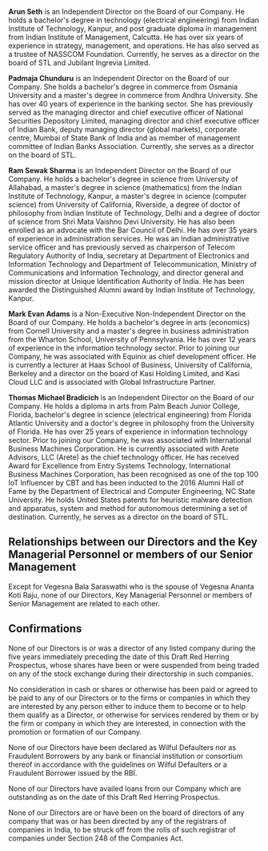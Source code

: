 **Arun Seth** is an Independent Director on the Board of our Company. He holds a bachelor's degree in technology (electrical engineering) from Indian Institute of Technology, Kanpur, and post graduate diploma in management from Indian Institute of Management, Calcutta. He has over six years of experience in strategy, management, and operations. He has also served as a trustee of NASSCOM Foundation. Currently, he serves as a director on the board of STL and Jubilant Ingrevia Limited.

**Padmaja Chunduru** is an Independent Director on the Board of our Company. She holds a bachelor's degree in commerce from Osmania University and a master's degree in commerce from Andhra University. She has over 40 years of experience in the banking sector. She has previously served as the managing director and chief executive officer of National Securities Depository Limited, managing director and chief executive officer of Indian Bank, deputy managing director (global markets), corporate centre, Mumbai of State Bank of India and as member of management committee of Indian Banks Association. Currently, she serves as a director on the board of STL.

**Ram Sewak Sharma** is an Independent Director on the Board of our Company. He holds a bachelor's degree in science from University of Allahabad, a master's degree in science (mathematics) from the Indian Institute of Technology, Kanpur, a master's degree in science (computer science) from University of California, Riverside, a degree of doctor of philosophy from Indian Institute of Technology, Delhi and a degree of doctor of science from Shri Mata Vaishno Devi University. He has also been enrolled as an advocate with the Bar Council of Delhi. He has over 35 years of experience in administration services. He was an Indian administrative service officer and has previously served as chairperson of Telecom Regulatory Authority of India, secretary at Department of Electronics and Information Technology and Department of Telecommunication, Ministry of Communications and Information Technology, and director general and mission director at Unique Identification Authority of India. He has been awarded the Distinguished Alumni award by Indian Institute of Technology, Kanpur.

**Mark Evan Adams** is a Non-Executive Non-Independent Director on the Board of our Company. He holds a bachelor's degree in arts (economics) from Cornell University and a master's degree in business administration from the Wharton School, University of Pennsylvania. He has over 12 years of experience in the information technology sector. Prior to joining our Company, he was associated with Equinix as chief development officer. He is currently a lecturer at Haas School of Business, University of California, Berkeley and a director on the board of Kasi Holding Limited, and Kasi Cloud LLC and is associated with Global Infrastructure Partner.

**Thomas Michael Bradicich** is an Independent Director on the Board of our Company. He holds a diploma in arts from Palm Beach Junior College, Florida, bachelor's degree in science (electrical engineering) from Florida Atlantic University and a doctor's degree in philosophy from the University of Florida. He has over 25 years of experience in information technology sector. Prior to joining our Company, he was associated with International Business Machines Corporation. He is currently associated with Arete Advisors, LLC (Arete) as the chief technology officer. He has received Award for Excellence from Entry Systems Technology, International Business Machines Corporation, has been recognised as one of the top 100 IoT Influencer by CBT and has been inducted to the 2016 Alumni Hall of Fame by the Department of Electrical and Computer Engineering, NC State University. He holds United States patents for heuristic malware detection and apparatus, system and method for autonomous determining a set of destination. Currently, he serves as a director on the board of STL.

## Relationships between our Directors and the Key Managerial Personnel or members of our Senior Management

Except for Vegesna Bala Saraswathi who is the spouse of Vegesna Ananta Koti Raju, none of our Directors, Key Managerial Personnel or members of Senior Management are related to each other.

## Confirmations

None of our Directors is or was a director of any listed company during the five years immediately preceding the date of this Draft Red Herring Prospectus, whose shares have been or were suspended from being traded on any of the stock exchange during their directorship in such companies.

No consideration in cash or shares or otherwise has been paid or agreed to be paid to any of our Directors or to the firms or companies in which they are interested by any person either to induce them to become or to help them qualify as a Director, or otherwise for services rendered by them or by the firm or company in which they are interested, in connection with the promotion or formation of our Company.

None of our Directors have been declared as Wilful Defaulters nor as Fraudulent Borrowers by any bank or financial institution or consortium thereof in accordance with the guidelines on Wilful Defaulters or a Fraudulent Borrower issued by the RBI.

None of our Directors have availed loans from our Company which are outstanding as on the date of this Draft Red Herring Prospectus.

None of our Directors are or have been on the board of directors of any company that was or has been directed by any of the registrars of companies in India, to be struck off from the rolls of such registrar of companies under Section 248 of the Companies Act.